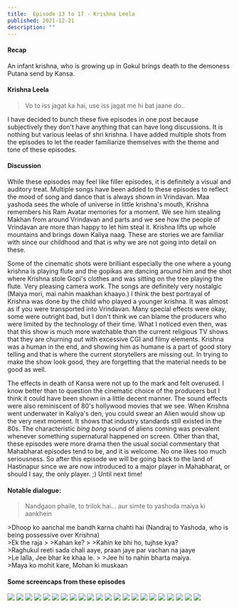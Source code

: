 ```yaml
---
title:  Episode 13 to 17 - Krishna Leela
published: 2021-12-21
description: ""
---
```

#### Recap 
An infant krishna, who is growing up in Gokul brings death to the demoness Putana send by Kansa.

#### Krishna Leela
> Vo to iss jagat ka hai, use iss jagat me hi bat jaane do..

I have decided to bunch these five episodes in one post because subjectively they don't have anything that can have long discussions. It is nothing but various leelas of shri krishna. I have added multiple shots from the episodes to let the reader familiarize themselves with the theme and tone of these episodes.

#### Discussion

While these episodes may feel like filler episodes, it is definitely a visual
and auditory treat. Multiple songs have been added to these episodes to reflect
the mood of song and dance that is always shown in Vrindavan. Maa yashoda sees
the whole of universe in little krishna's mouth,
Krishna remembers his Ram Avatar memories for a moment. We see him stealing
Makhan from around Vrindavan and parts
and we see how the people of Vrindavan are more than happy to let him steal it.
Krishna lifts up whole mountains and brings down Kaliya naag. These are stories
we are familiar with
since our childhood and that is why we are not going into detail on these. 

Some of the cinematic shots were brilliant especially the one where a young
krishna is playing flute and the gopikas are dancing around him and the shot
where Krishna stole Gopi's clothes and was sitting on the tree playing the
flute. Very pleasing camera work. The songs are
definitely very nostalgic (Maiya mori, mai nahin maakhan khaayo.) I think the
best portrayal of Krishna was done by the child who played a younger krishna.
It was almost as if you were transported into Vrindavan. Many special effects
were okay, some were outright bad, but I don't think we can blame the producers
who were limited by the technology of their time. What I noticed even then, was
that this show is much more watchable than the current religious TV shows that
they are churning out with excessive CGI and filmy elements. Krishna was a
human in the end, and showing him as humane is a part of good story telling and
that is where the current storytellers are missing out. In trying to make the
show look good, they are forgetting that the material needs to be good as well.

The effects in death of Kansa were not up to the mark and felt overused. I know
better than to question the cinematic choice of the producers but I think it
could have been shown in a little decent manner. The sound effects were also
reminiscent of 80's hollywood movies that we see. When Krishna went underwater
in Kaliya's den, you could swear an Alien would show up the very next moment. It
shows that industry standards still existed in the 80s. The characteristic
*bing bong* sound of aliens coming was prevalent whenever something
supernatural happened on screen. Other than that, these episodes were more
drama then the usual social commentary that Mahabharat episodes tend to be, and
it is welcome. No one likes too much seriousness. So after this episode we will
be going back to the land of Hastinapur since we are now introduced to a major
player in Mahabharat, or should I say, the only player. ;) Until next time!

#### Notable dialogue:

>Nandgaon phaile, to trilok hai... aur simte to yashoda maiya ki aankhein
<div></div>
>Dhoop ko aanchal me bandh karna chahti hai (Nandraj to Yashoda, who is being possessive over Krishna)
<div></div>
>Ek the raja
>
>Kahan ke?
>
>Kahin ke bhi ho, tujhse kya?
<div></div>
>Raghukul reeti sada chali aaye, praan jaye par vachan na jaaye
<div></div>
>Le lalla, Jee bhar ke khaa le.
>
>Jee hi to nahin bharta maiya.
<div></div>
>Maya ko mohit kare, Mohan ki muskaan

#### Some screencaps from these episodes

![](../../assets/mahabharat/krishnaleela_1.webp)
![](../../assets/mahabharat/krishnaleela_2.webp)
![](../../assets/mahabharat/krishnaleela_3.webp)
![](../../assets/mahabharat/krishnaleela_4.webp)
![](../../assets/mahabharat/krishnaleela_5.webp)
![](../../assets/mahabharat/krishnaleela_6.webp)
![](../../assets/mahabharat/krishnaleela_7.webp)
![](../../assets/mahabharat/krishnaleela_8.webp)
![](../../assets/mahabharat/krishnaleela_9.webp)
![](../../assets/mahabharat/krishnaleela_10.webp)
![](../../assets/mahabharat/krishnaleela_11.webp)
![](../../assets/mahabharat/krishnaleela_12.webp)
![](../../assets/mahabharat/krishnaleela_13.webp)
![](../../assets/mahabharat/krishnaleela_14.webp)
![](../../assets/mahabharat/krishnaleela_15.webp)
![](../../assets/mahabharat/krishnaleela_16.webp)
![](../../assets/mahabharat/krishnaleela_17.webp)
![](../../assets/mahabharat/krishnaleela_18.webp)
![](../../assets/mahabharat/krishnaleela_19.webp)
![](../../assets/mahabharat/krishnaleela_20.webp)
![](../../assets/mahabharat/krishnaleela_21.webp)
![](../../assets/mahabharat/krishnaleela_22.webp)
